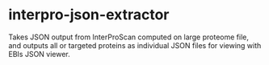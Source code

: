 # interpro-json-extractor
Takes JSON output from InterProScan computed on large proteome file, and outputs all or targeted proteins as individual JSON files for viewing with EBIs JSON viewer.

